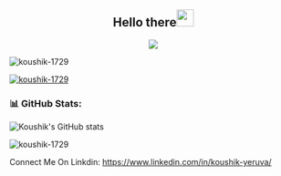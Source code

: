 <h2 align="center">Hello there<img src = "https://raw.githubusercontent.com/MartinHeinz/MartinHeinz/master/wave.gif" width = 30px></h2>
<p align="center">
  <a href="https://github.com/DenverCoder1/readme-typing-svg"><img src="https://readme-typing-svg.herokuapp.com?font=Fira+Code&pause=1100&width=500&lines=I'm+Koushik+Reddy.;Student;"></a>
</p>

<!-- Animation Typing: END -->


<!-- Profile Views -->
<p align="left"> <img src="https://komarev.com/ghpvc/?username=koushik-1729&label=Profile%20views&color=0e75b6&style=flat" alt="koushik-1729" /> </p>

<p align="left"> <a href="https://github.com/ryo-ma/github-profile-trophy"><img src="https://github-profile-trophy.vercel.app/?username=koushik-1729" alt="koushik-1729" /></a> </p>





### 📊 GitHub Stats:
![Koushik's GitHub stats](https://github-readme-stats.vercel.app/api?username=koushik-1729)

<p><img align="center" src="https://github-readme-streak-stats.herokuapp.com/?user=koushik-1729&" alt="koushik-1729" /></p>

Connect Me On Linkdin: https://www.linkedin.com/in/koushik-yeruva/
